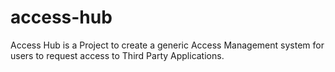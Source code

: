 # access-hub
Access Hub is a Project to create a generic Access Management system for users to request access to Third Party Applications.
